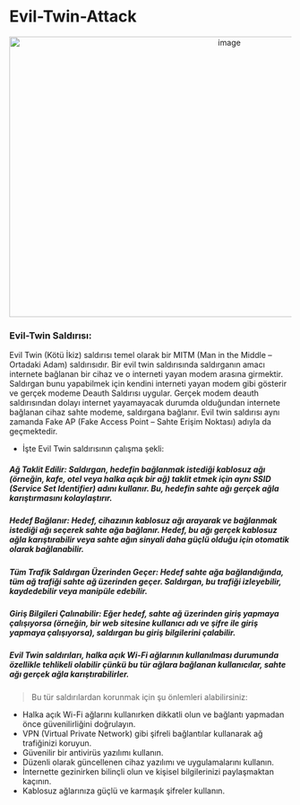 # Evil-Twin-Attack

<div align="center">
	<img width="770" height='500' alt="image" src="https://github.com/Hamza-Limon/Evil-Twin-Attack/assets/140405710/290b67e5-c663-4389-801b-c4216a3ee103">
</div>

### Evil-Twin Saldırısı:
Evil Twin (Kötü İkiz) saldırısı temel olarak bir MITM (Man in the Middle – Ortadaki Adam) saldırısıdır. Bir evil twin saldırısında saldırganın amacı internete bağlanan bir cihaz ve o interneti yayan modem arasına girmektir. Saldırgan bunu yapabilmek için kendini interneti yayan modem gibi gösterir ve gerçek modeme Deauth Saldırısı uygular. Gerçek modem deauth saldırısından dolayı internet yayamayacak durumda olduğundan internete bağlanan cihaz sahte modeme, saldırgana bağlanır. Evil twin saldırısı aynı zamanda Fake AP (Fake Access Point – Sahte Erişim Noktası) adıyla da geçmektedir.


- İşte Evil Twin saldırısının çalışma şekli:

##### Ağ Taklit Edilir: Saldırgan, hedefin bağlanmak istediği kablosuz ağı (örneğin, kafe, otel veya halka açık bir ağ) taklit etmek için aynı SSID (Service Set Identifier) adını kullanır. Bu, hedefin sahte ağı gerçek ağla karıştırmasını kolaylaştırır.

##### Hedef Bağlanır: Hedef, cihazının kablosuz ağı arayarak ve bağlanmak istediği ağı seçerek sahte ağa bağlanır. Hedef, bu ağı gerçek kablosuz ağla karıştırabilir veya sahte ağın sinyali daha güçlü olduğu için otomatik olarak bağlanabilir.

##### Tüm Trafik Saldırgan Üzerinden Geçer: Hedef sahte ağa bağlandığında, tüm ağ trafiği sahte ağ üzerinden geçer. Saldırgan, bu trafiği izleyebilir, kaydedebilir veya manipüle edebilir.

##### Giriş Bilgileri Çalınabilir: Eğer hedef, sahte ağ üzerinden giriş yapmaya çalışıyorsa (örneğin, bir web sitesine kullanıcı adı ve şifre ile giriş yapmaya çalışıyorsa), saldırgan bu giriş bilgilerini çalabilir.

##### Evil Twin saldırıları, halka açık Wi-Fi ağlarının kullanılması durumunda özellikle tehlikeli olabilir çünkü bu tür ağlara bağlanan kullanıcılar, sahte ağı gerçek ağla karıştırabilirler.

> Bu tür saldırılardan korunmak için şu önlemleri alabilirsiniz:

- Halka açık Wi-Fi ağlarını kullanırken dikkatli olun ve bağlantı yapmadan önce güvenilirliğini doğrulayın.
- VPN (Virtual Private Network) gibi şifreli bağlantılar kullanarak ağ trafiğinizi koruyun.
- Güvenilir bir antivirüs yazılımı kullanın.
- Düzenli olarak güncellenen cihaz yazılımı ve uygulamalarını kullanın.
- İnternette gezinirken bilinçli olun ve kişisel bilgilerinizi paylaşmaktan kaçının.
- Kablosuz ağlarınıza güçlü ve karmaşık şifreler kullanın.




